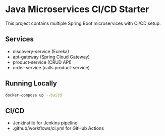 # Java Microservices CI/CD Starter

This project contains multiple Spring Boot microservices with CI/CD setup.

## Services
- discovery-service (Eureka)
- api-gateway (Spring Cloud Gateway)
- product-service (CRUD API)
- order-service (calls product-service)

## Running Locally
```bash
docker-compose up --build
```

## CI/CD
- Jenkinsfile for Jenkins pipeline
- .github/workflows/ci.yml for GitHub Actions
